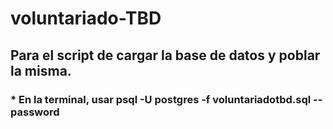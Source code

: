 # voluntariado-TBD

## Para el script de cargar la base de datos y poblar la misma.

### * En la terminal, usar psql -U postgres -f voluntariadotbd.sql --password
